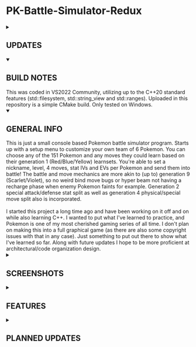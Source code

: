 # PK-Battle-Simulator-Redux

<details>
   <summary>

## UPDATES

   </summary>

### 7/27/2025
A few more architectural changes and a few bug fixes:
Changed names of some classes and updated their file names:
- TurnManager -> BattleManager
- BattleStatusManager -> StatusEffectProcessor
- TurnUtils -> SwitchExecutor
- IMoveEffect -> IMoveRoutine

- Added the secondary effect chance to the Move objects themselves. This allows me to
consolidate a few of the chance to inflict status MoveRoutines into one. Also updated the secondary effect enums appropriately (e.g ParalyzeHit10 and ParalyzeHit30 are just ParalyzeHit now)
- Updated DoMove routines that inflict a non-volatile status using the currentMove EffectChance object member

Bug fixes:
- Lick now appropriately uses ParalyzeHit MoveEffect instead of Earthquake
- On MultiAttack, DoubleHit and Twineedle moves, Bide now correctly takes into account only the very last hit's damage
- Fixed Stomp bugs: No longer has chance to flinch if defending Pokemon has a substitute or on same turn substitute goes down
- Added or modified HasSubstitute and BypassSubstitute logic checks to many status effect and stat stage affecting moves

### 7/11/2025
- Made it so TurnManager correctly exhibits ownership of other classes and what it borrows (many of the battle related classes it should instantiate rather than Game.h itself).
- Fixed up some inconsistencies having to do with random rolls (should all be 1-100 now instead of some being 1-101).
- Fixed CalculateHitChance to actually use a real distribution of a roll (0.0, 100.0) for more correct statistical outcomes when chance to hit is calculated lower than 100%.
- Added correct Bide behavior based on Bulbapedia info. Sleep should disrupt it no matter what, and a full paralyze on a turn neither pauses nor disrupts Bide.
- Added correct behavior for a transform quirk. Transform now copies over the attack stat penalty if burned, and speed stat penalty if paralyzed, but not the status itself. If transformed pokemon is then burned or paralyzed, it does NOT stack.

### 7/9/2025
- Fixed the erasing Pokemon team on switching player controller type issue.
- Some more software architectural changes and code cleanup. Moved most console text output to separate classes.
   
### 7/7/2025
- Added A.I (only easy difficulty right now)
- NOTE: When switching player one or two's controller type it will erase the team. Make sure to choose player type before setting up your team. (I'll fix that soon)
   
### 7/5/2025
- Redesigned the whole BattleSystem class. Now split up into smaller classes.
- Moves, Pokemon and their Learnsets now loaded from embedded calls rather than from a text file.
- Won't bother with listing bug fixes as there may be some fixed but new ones introduced that I haven't quite scrubbed out yet.
- From what I have tested it is in a fully playable state.
- AI has not been added yet
</details>


<details open>
  <summary>
    
## BUILD NOTES

  </summary>
This was coded in VS2022 Community, utilizing up to the C++20 standard features (std::filesystem, std::string_view and std::ranges). Uploaded in this repository is a simple CMake build. Only tested on Windows.
</details>

<details open>
  <summary>

## GENERAL INFO

   </summary>
This is just a small console based Pokemon battle simulator program. Starts up with a setup menu to customize your own team of 6 Pokemon. You can choose any of the 151 Pokemon and any moves they could learn based on their generation 1 (Red/Blue/Yellow) learnsets. You're able to set a nickname, level, 4 moves, stat IVs and EVs per Pokemon and send them into battle! The battle and move mechanics are more akin to (up to) generation 9 (Scarlet/Violet), so no weird bind move bugs or hyper beam not having a recharge phase when enemy Pokemon faints for example. Generation 2 special attack/defense stat split as well as generation 4 physical/special move split also is incorporated. <br/>
<br/>
I started this project a long time ago and have been working on it off and on while also learning C++. I wanted to put what I've learned to practice, and Pokemon is one of my most cherished gaming series of all time. I don't plan on making this into a full graphical game (as there are also some copyright issues with that in any case). Just something to put out there to show what I've learned so far. Along with future updates I hope to be more proficient at architectural/code organization design.
</details>

<details>
  <summary>

## SCREENSHOTS

   </summary>
   
![Setup Menu](https://github.com/user-attachments/assets/3da09c41-9d3a-4c50-83ef-82a5c438c40e) ![Changing Move](https://github.com/user-attachments/assets/77723cef-5437-4dc4-93e6-b8546e79a299) 

![Battle 1](https://github.com/user-attachments/assets/7055fbcb-7391-4854-a01e-c61975625706) ![Battle 2](https://github.com/user-attachments/assets/8fc46a2e-2637-40db-abdd-06c234c1d162)
</details>

<details>
   <summary>  
     
## FEATURES

   </summary>
   
- All of the generation 1 Pokemon
- All 165 moves and their respective secondary effects from generation 1, with generation 9 mechanics and stats.
- IVs, and EVs
- Physical/Special move split from gen 4 onward implemented.
- All generation 1 volatile and non-volatile status conditions working as they do in later generations.
- A.I (only an easy mode right now)
- There are however no natures, held items, or abilities. Whether I might add them in the future is up in the air.
</details>

<details>
  <summary>
    
## PLANNED UPDATES

   </summary>
   
- More sophisticated A.I
- Code architectural/organizational choices
- Not sure if I'll ever add in later generation stuff
</details>

